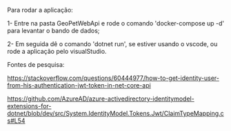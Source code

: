 Para rodar a aplicação: 

1- Entre na pasta GeoPetWebApi e rode o comando 'docker-compose up -d' para levantar o bando de dados;

2- Em seguida dê o comando 'dotnet run', se estiver usando o vscode, ou rode a aplicação pelo visualStudio.





Fontes de pesquisa:

https://stackoverflow.com/questions/60444977/how-to-get-identity-user-from-his-authentication-jwt-token-in-net-core-api

https://github.com/AzureAD/azure-activedirectory-identitymodel-extensions-for-dotnet/blob/dev/src/System.IdentityModel.Tokens.Jwt/ClaimTypeMapping.cs#L54
